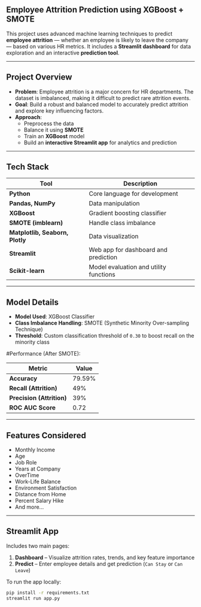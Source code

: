 
 ## Employee Attrition Prediction using XGBoost + SMOTE

This project uses advanced machine learning techniques to predict **employee attrition** — whether an employee is likely to leave the company — based on various HR metrics. It includes a **Streamlit dashboard** for data exploration and an interactive **prediction tool**.

---

 ## Project Overview

- **Problem**: Employee attrition is a major concern for HR departments. The dataset is imbalanced, making it difficult to predict rare attrition events.
- **Goal**: Build a robust and balanced model to accurately predict attrition and explore key influencing factors.
- **Approach**: 
  - Preprocess the data
  - Balance it using **SMOTE**
  - Train an **XGBoost** model
  - Build an **interactive Streamlit app** for analytics and prediction

---

## Tech Stack

| Tool | Description |
|------|-------------|
| **Python** | Core language for development |
| **Pandas, NumPy** | Data manipulation |
| **XGBoost** | Gradient boosting classifier |
| **SMOTE (imblearn)** | Handle class imbalance |
| **Matplotlib, Seaborn, Plotly** | Data visualization |
| **Streamlit** | Web app for dashboard and prediction |
| **Scikit-learn** | Model evaluation and utility functions |

---

## Model Details

- **Model Used**: XGBoost Classifier
- **Class Imbalance Handling**: SMOTE (Synthetic Minority Over-sampling Technique)
- **Threshold**: Custom classification threshold of `0.30` to boost recall on the minority class

#Performance (After SMOTE):

| Metric | Value |
|--------|-------|
| **Accuracy** | 79.59% |
| **Recall (Attrition)** | 49% |
| **Precision (Attrition)** | 39% |
| **ROC AUC Score** | 0.72 |

---

 ## Features Considered

- Monthly Income
- Age
- Job Role
- Years at Company
- OverTime
- Work-Life Balance
- Environment Satisfaction
- Distance from Home
- Percent Salary Hike
- And more...

---

## Streamlit App

Includes two main pages:
1. **Dashboard** – Visualize attrition rates, trends, and key feature importance
2. **Predict** – Enter employee details and get prediction (`Can Stay` or `Can Leave`)

To run the app locally:

```bash
pip install -r requirements.txt
streamlit run app.py


